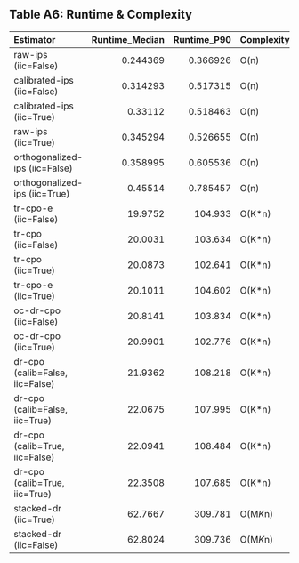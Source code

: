 ## Table A6: Runtime & Complexity

| Estimator                       |   Runtime_Median |   Runtime_P90 | Complexity   |   N_Folds |   Runtime_per_1k |   M_Components |
|:--------------------------------|-----------------:|--------------:|:-------------|----------:|-----------------:|---------------:|
| raw-ips (iic=False)             |         0.244369 |      0.366926 | O(n)         |         0 |         0.108608 |            nan |
| calibrated-ips (iic=False)      |         0.314293 |      0.517315 | O(n)         |         0 |         0.139686 |            nan |
| calibrated-ips (iic=True)       |         0.33112  |      0.518463 | O(n)         |         0 |         0.147164 |            nan |
| raw-ips (iic=True)              |         0.345294 |      0.526655 | O(n)         |         0 |         0.153464 |            nan |
| orthogonalized-ips (iic=False)  |         0.358995 |      0.605536 | O(n)         |         0 |         0.159553 |            nan |
| orthogonalized-ips (iic=True)   |         0.45514  |      0.785457 | O(n)         |         0 |         0.202284 |            nan |
| tr-cpo-e (iic=False)            |        19.9752   |    104.933    | O(K*n)       |        20 |         8.87789  |            nan |
| tr-cpo (iic=False)              |        20.0031   |    103.634    | O(K*n)       |        20 |         8.89026  |            nan |
| tr-cpo (iic=True)               |        20.0873   |    102.641    | O(K*n)       |        20 |         8.92767  |            nan |
| tr-cpo-e (iic=True)             |        20.1011   |    104.602    | O(K*n)       |        20 |         8.93384  |            nan |
| oc-dr-cpo (iic=False)           |        20.8141   |    103.834    | O(K*n)       |        20 |         9.25072  |            nan |
| oc-dr-cpo (iic=True)            |        20.9901   |    102.776    | O(K*n)       |        20 |         9.32893  |            nan |
| dr-cpo (calib=False, iic=False) |        21.9362   |    108.218    | O(K*n)       |        20 |         9.74943  |            nan |
| dr-cpo (calib=False, iic=True)  |        22.0675   |    107.995    | O(K*n)       |        20 |         9.80779  |            nan |
| dr-cpo (calib=True, iic=False)  |        22.0941   |    108.484    | O(K*n)       |        20 |         9.81961  |            nan |
| dr-cpo (calib=True, iic=True)   |        22.3508   |    107.685    | O(K*n)       |        20 |         9.93371  |            nan |
| stacked-dr (iic=True)           |        62.7667   |    309.781    | O(M*K*n)     |        20 |        27.8963   |              5 |
| stacked-dr (iic=False)          |        62.8024   |    309.736    | O(M*K*n)     |        20 |        27.9122   |              5 |